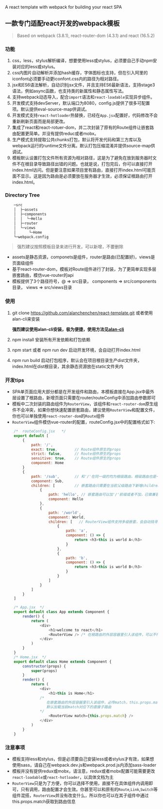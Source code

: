 A react template with webpack for building your react SPA
## 一款专门适配react开发的webpack模板
> Based on webpack (3.8.1), react-router-dom (4.3.1) and react (16.5.2)
### 功能
1. css，less，stylus解析编译，想要使用less或stylus，必须要自己手动npm安装对应的less或stylus。
2. css内图片自动解析并添加hash缓存，字体图标也支持，但在引入阿里的iconfont必须要手动更iconfont.css内的路径为相对路径。
3. jsx和ES6语法解析，自动识别jsx文件，并且支持ES6最新语法，支持stage3语法，例如async函数，也支持类的新属性和静态属性写法。
4. 支持webpack动态导入，配合`import`语法和`react-loadable`实现异步组件。
5. 开发模式支持devServer，默认端口为8080，config.js提供了很多可配置项。默认提供eval-source-map供调试。
6. 开发模式支持`react-hotloader`热替换，已经在`App.jsx`配置好，代码修改不会重新刷新页面而是局部更改。
7. 集成了react和react-rotuer-dom，并二次封装了原有的Route组件让嵌套路由配置更简单。并没有提供reduc或者mobx。
8. 生产模式支持提取公共chunks打包，默认将开发代码和第三方库以及webpack运行的runtime文件分离。默认打包压缩混淆并提供source-map供调试。
9. 模板默认设置打包文件所有资源为相对路径，这是为了避免在放到服务器时文件不在根目录导致路径出错的问题。也就是说，打包完后，你可以直接打开index.html访问。但是要注意如果项目里有路由，直接打开index.html可能页面不显示。这是因为路由是必须要放在服务器才生效，必须保证根路由打开index.html。

### Directory Tree
```bash
    ─src
    │  ├─assets
    │  ├─components
    │  │  └─Hello
    │  ├─router
    │  └─views
    │      └─Home
    └─webpack.config
```
> 强烈建议按照模板目录来进行开发，可以新增，不要删除

* assets是静态资源，componets是组件，router是路由(已配置好)，views是页面级组件
* 基于react-router-dom，模板对Route组件进行了封装，为了更简单实现多层嵌套路由，模仿vue-router的api
* 模板提供了3个路径符号，@ => src目录， components => src/components目录， views => src/views目录

### 使用
1. git clone https://github.com/alanchenchen/react-template.git 或者使用alan-cli来安装

   **强烈建议使用alan-cli安装，极为便捷，使用方法见[alan-cli](https://github.com/alanchenchen/alan-cli)**  
2. npm install 安装所有开发依赖和打包依赖
3. npm start 或者 npm run dev 启动开发环境，会自动打开index.html
4. npm run build 启动打包程序，默认会在项目根目录生产dist文件夹，index.html在dist根目录，其余静态资源放在static文件夹内

### 开发tips
* SPA单页面应用大部分都是在开发组件和路由，本模板直接在App.jsx中最外层设置了根路由，新增页面只需要在router/routeConfig中添加路由参数即可
* 模板中二次封装的路由组件为`RouterView`，该组件和`react-router-dom`原生组件不会冲突，如果你想快速配置嵌套路由，建议使用`RouterView`和配置文件，你也可以单独使用`react-router-dom`的`Route`组件
* `RouterView`组件模仿vue-router的配置，routeConfig.jsx中的配置格式如下:
```javascript
    /*  routeConfig.jsx   */
    export default [
        {
            path: '/',
            exact: true,        // Route组件原生的props
            strict: false,      // Route组件原生的props
            sensitive: true,    // Route组件原生的props
            component: Home
        }
        {
            path: '/sub',       // 和'/'在同一级的均为根级路由，根级路由也是一层路由，在使用RouterView组件时，不需要传入match的props
            component: Sub,
            children: [         // 嵌套路由只需要在当前父级路由下新增children选项，在使用RouterView组件时，必须传入match的props
                {
                    path: 'hello', // 嵌套路由可以加'/'前缀或者不加，已做兼容处理
                    component: Hello
                },
                {
                    path: '/world',
                    component: World,
                    children: [   // RouterView组件支持多级嵌套，会自动找寻对应层级的路由参数
                        {
                            path: 'a',
                            component: () => {
                                return <h3>this is world A</h3>
                            }
                        },
                        {
                            path: 'b',
                            component: () => {
                                return <h3>this is world B</h3>
                            }
                        }
                    ]
                }
            ]
        }
    ]

    /* App.jsx  */
    export default class App extends Component {
        render() {
            return (
                <div>
                    <h1>welcome to react</h1>
                    <RouterView /> /* 在根路由的外层容器里引入该组件，可以不传任何props，默认加载所有一级路由 */
                </div>
            )
        }
    }
    /* Home.jsx  */
    export default class Home extends Component {
        constructor(props) {
            super(props)
        }
        render() {
            return (
                <div>
                    <h1>this is Home</h1>
                /* 
                   在嵌套路由的外层容器里引入该组件，必传match，this.props.match是Home的父级组件Route传入的值，具体见react-router-dom文档。
                   默认加载当前match对应下的直接子路由 
                */
                    <RouterView match={this.props.match} /> 
                </div>
            )
        }
    }

```

### 注意事项
* 模板支持less和stylus，但是必须要自己安装less或者stylus才有效，如果想使用sass，请自己在webpack.dev.js和webpack.prod.js内添加sass-loader
* 模板并没有提供redux或mobx，请注意，redux或者mobx配置可能需要更改`react-loadable`或`react-hotloader`，以具体文档为主
* `RouterView`只是为了方便，你可以选择不使用，直接不在具体组件内调用即可，只有调用，路由配置才会生效。你甚至可以和原有的`Route`,`Link`,`Switch`等组件混搭，`RouterView`并没有改变什么，所以你也可以在其子组件中通过this.props.match获取到路由信息
